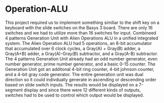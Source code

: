# Operation-ALU
This project required us to implement something similiar to the shift key on a keyboard with the slide switches on the Basys 3 board.
There are only 16 switches and we had to utilize more than 16 switches for input.
Combineed 4 patterns Generation Unit with Alien Operations ALU in a unified integrated system.
The Alien Operation ALU had 5 operations, an 8-bit accumulator that accumulated over 6 clock cycles, a Gray(A) + Gray(B) adder,
a Gray(A+B) adder, a Gray(A)-Gray(B) subtractor, and a Gray(A-B) subtractor.
The 4 patterns Generation Unit already had an odd number generator, even number generator, prime number generator, and a basic 0-15 counter.
The Generation Unit got an additonal 4-bit ring counter, 4-bit johnson counter, and a 4-bit gray code generator.
The entire generation unit was dual direction so it could indivdually generate in ascending or descending order based on slide switch inputs.
The results would be displayed on a 7-segment display and since there were 12 different kinds of outputs, switches had to be used to control
which output would be displayed.
